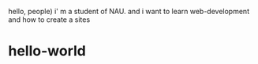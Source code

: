 hello, people) 
i' m a student of NAU. and i want to learn web-development
and how to create a sites
# hello-world

